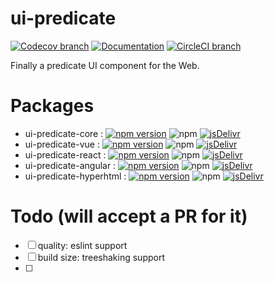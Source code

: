 # ui-predicate

[![Codecov branch](https://img.shields.io/codecov/c/github/fgribreau/ui-predicate/master.svg)](https://codecov.io/gh/fgribreau/ui-predicate) [![Documentation](https://img.shields.io/badge/documentation-yes-brightgreen.svg)](https://fgribreau.github.io/ui-predicate/api/) [![CircleCI branch](https://img.shields.io/circleci/project/github/fgribreau/ui-predicate/master.svg)](https://circleci.com/gh/fgribreau/ui-predicate)

Finally a predicate UI component for the Web.

# Packages

- ui-predicate-core : [![npm version](https://img.shields.io/npm/v/ui-predicate-core.svg)](https://www.npmjs.com/package/ui-predicate-core)
![npm](https://img.shields.io/npm/dm/ui-predicate-core.svg) [![jsDelivr](https://data.jsdelivr.com/v1/package/npm/ui-predicate-core/badge)](https://www.jsdelivr.com/package/npm/ui-predicate-core)
- ui-predicate-vue : [![npm version](https://img.shields.io/npm/v/ui-predicate-core.svg)](https://www.npmjs.com/package/ui-predicate-core)
![npm](https://img.shields.io/npm/dm/ui-predicate-vue.svg) [![jsDelivr](https://data.jsdelivr.com/v1/package/npm/ui-predicate-core/badge)](https://www.jsdelivr.com/package/npm/ui-predicate-core)
- ui-predicate-react : [![npm version](https://img.shields.io/npm/v/ui-predicate-react.svg)](https://www.npmjs.com/package/ui-predicate-react)
![npm](https://img.shields.io/npm/dm/ui-predicate-react.svg) [![jsDelivr](https://data.jsdelivr.com/v1/package/npm/ui-predicate-react/badge)](https://www.jsdelivr.com/package/npm/ui-predicate-react)
- ui-predicate-angular : [![npm version](https://img.shields.io/npm/v/ui-predicate-angular.svg)](https://www.npmjs.com/package/ui-predicate-angular)
![npm](https://img.shields.io/npm/dm/ui-predicate-angular.svg) [![jsDelivr](https://data.jsdelivr.com/v1/package/npm/ui-predicate-angular/badge)](https://www.jsdelivr.com/package/npm/ui-predicate-angular)
- ui-predicate-hyperhtml : [![npm version](https://img.shields.io/npm/v/ui-predicate-hyperhtml.svg)](https://www.npmjs.com/package/ui-predicate-hyperhtml)
![npm](https://img.shields.io/npm/dm/ui-predicate-hyperhtml.svg) [![jsDelivr](https://data.jsdelivr.com/v1/package/npm/ui-predicate-hyperhtml/badge)](https://www.jsdelivr.com/package/npm/ui-predicate-hyperhtml)


# Todo (will accept a PR for it)

- [ ] quality: eslint support
- [ ] build size: treeshaking support
- [ ]
